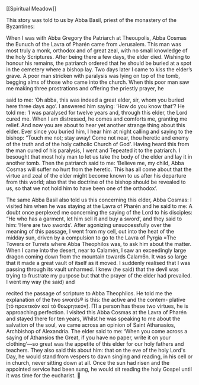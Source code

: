 [[Spiritual Meadow]]
 
This story was told to us by Abba Basil, priest of the monastery of the Byzantines:  
 
When I was with Abba Gregory the Patriarch at Theoupolis, Abba Cosmas the Eunuch of the Lavra of Pharén came from Jerusalem. This man was most truly a monk, orthodox and of great zeal, with no small knowledge of the holy Scriptures. After being there a few days, the elder died. Wishing to honour his remains, the patriarch ordered that he should be buried at a spot in the cemetery where a bishop lay. Two days later I came to kiss the elder’s grave. A poor man stricken with paralysis was lying on top of the tomb, begging alms of those who came into the church. When this poor man saw me making three prostrations and offering the priestly prayer, he  
 
said to me: ‘Oh abba, this was indeed a great elder, sir, whom you buried here three days ago’. I answered him saying: ‘How do you know that’? He told me: ‘I was paralysed for twelve years and, through this elder, the Lord cured me. When I am distressed, he comes and comforts me, granting me relief. And now you are about to hear yet another strange thing about this elder. Ever since you buried him, I hear him at night calling and saying to the bishop: “Touch me not; stay away! Come not near, thou heretic and enemy of the truth and of the holy catholic Church of God’. Having heard this from the man cured of his paralysis, I went and Tepeated it to the patriarch. I besought that most holy man to let us take the body of the elder and lay it in another tomb. Then the patriarch said to me: ‘Believe me, my child, Abba Cosmas will suffer no hurt from the heretic. This has all come about that the virtue and zeal of the elder might become known to us after his departure from this world; also that the doctrine of the bishop should be revealed to us, so that we not hold him to have been one of the orthodox’.  
 
The same Abba Basil also told us this concerning this elder, Abba Cosmas: I visited him when he was staying at the Lavra of Pharén and he said to me: A doubt once perplexed me concerning the saying of the Lord to his disciples: “He who has a garment, let him sell it and buy a sword’, and they said to him: ‘Here are two swords’. After agonizing unsuccessfully over the meaning of this passage, I went from my cell, out into the heat of the midday sun, driven by a compulsion to go to the Lavra of Pyrgia =The Towers or Turrets where Abba Theophilos was, to ask him about the matter. When I came into the desert, near to Calamén, I saw an exceedingly large dragon coming down from the mountain towards Calam6n. It was so large that it made a great vault of itself as it moved. I suddenly realised that I was passing through its vault unharmed. I knew (he said) that the devil was trying to frustrate my purpose but that the prayer of the elder had prevailed. I went my way (he said) and  
 
recited the passage of scripture to Abba Theophilos. He told me the explanation of the two swords® is this: the active and the contem- plative [τὸ πρακτικὸν καὶ τὸ θεωρητικόν). ΠῚ a person has these two virtues, he is approaching perfection. I visited this Abba Cosmas at the Lavra of Pharén and stayed there for ten years, Whilst he was speaking to me about the salvation of the soul, we came across an opinion of Saint Athanasios, Archbishop of Alexandria. The elder said to me: ‘When you come across a saying of Athansios the Great, if you have no paper, write it on your clothing’—so great was the appetite of this elder for our holy fathers and teachers. They also said this about him: that on the eve of the holy Lord's Day, he would stand from vespers to dawn singing and reading, in his cell or in church, never sitting down at all. Once the sun had risen and the appointed service had been sung, he would sit reading the holy Gospel until it was time for the eucharist.  
